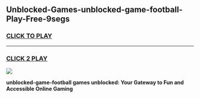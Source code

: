 
## Unblocked-Games-unblocked-game-football-Play-Free-9segs
<h3>
<a href="https://premium76.site?title=unblocked-game-football&ref=23A">CLICK TO PLAY</a></h3>
<hr>

<h3>
<a href="https://premium76.site?title=unblocked-game-football&ref=23A">CLICK 2 PLAY</a>
  
</h3>

<a href="https://premium76.site?title=unblocked-game-football&ref=23A"><img src="https://clearcache.store/games.png"></a>


**unblocked-game-football games unblocked: Your Gateway to Fun and Accessible Online Gaming**
